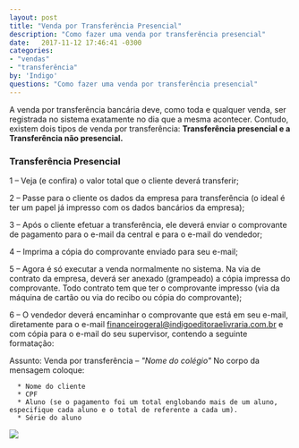 ```yaml
---
layout: post
title: "Venda por Transferência Presencial"
description: "Como fazer uma venda por transferência presencial"
date:   2017-11-12 17:46:41 -0300
categories:
- "vendas"
- "transferência"
by: 'Indigo'
questions: "Como fazer uma venda por transferência presencial"
---
```


A venda por transferência bancária deve, como toda e qualquer venda, ser registrada no sistema exatamente no dia que a mesma acontecer. Contudo, existem dois tipos de venda por transferência: **Transferência presencial e a Transferência não presencial.**

### Transferência Presencial

  1 – Veja (e confira) o valor total que o cliente deverá transferir;

  2 – Passe para o cliente os dados da empresa para transferência (o ideal é ter um papel já impresso com os dados bancários da empresa);

  3 – Após o cliente efetuar a transferência, ele deverá enviar o comprovante de pagamento para o e-mail da central e para o e-mail do vendedor;

  4 – Imprima a cópia do comprovante enviado para seu e-mail;

  5 – Agora é só executar a venda normalmente no sistema. Na via de contrato da empresa, deverá ser anexado (grampeado) a cópia impressa do comprovante. Todo contrato tem que ter o comprovante impresso (via da máquina de cartão ou via do recibo ou cópia do comprovante);

  6 – O vendedor deverá encaminhar o comprovante que está em seu e-mail, diretamente para o e-mail financeirogeral@indigoeditoraelivraria.com.br e com cópia para o e-mail do seu supervisor, contendo a seguinte formatação:

  Assunto: Venda por transferência – *"Nome do colégio"*
  No corpo da mensagem coloque:

      *	Nome do cliente
      *	CPF
      *	Aluno (se o pagamento foi um total englobando mais de um aluno, especifique cada aluno e o total de referente a cada um).
      *	Série do aluno


  ![]({{site.baseurl}}/assets/img/vendas/-03/-03-01/01.png)
